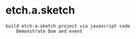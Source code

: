 # etch.a.sketch
    build etch-a-sketch project via javascript code
        Demonstrate Dom and event